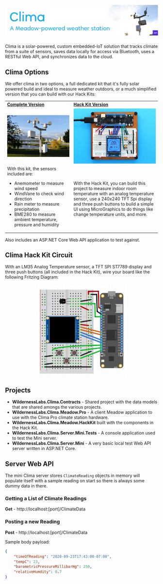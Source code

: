 <img src="Image_Assets/clima-banner.jpg" style="margin-bottom:10px" />

Clima is a solar-powered, custom embedded-IoT solution that tracks climate from a suite of sensors, saves data locally for access via Bluetooth, uses a RESTful Web API, and synchronizes data to the cloud.

## Clima Options

We offer clima in two options, a full dedicated kit that it's fully solar powered build and ideal to measure weather outdoors, or a much simplified version that you can build with our Hack Kits:

<table>
    <tr>
        <td>
            <strong><a href="https://store.wildernesslabs.co/collections/frontpage/products/clima-weather-station-kit">Complete Version</a></strong>
        </td>
        <td>
            <strong><a href="https://store.wildernesslabs.co/collections/frontpage/products/meadow-f7-micro-development-board-w-hack-kit-pro">Hack Kit Version</a></strong></td>
    </tr>
    <tr>
        <td>
            <img src="Image_Assets/ClimaPro.JPG" />
        </td>
        <td>
            <img src="Image_Assets/Clima.jpg" /> 
        </td>
    </tr>
    <tr>
        <td>
            With this kit, the sensors included are:
            <ul>
                <li>Anemometer to measure wind speed</li>
                <li>WindVane to check wind direction</li>
                <li>Rain meter to measure precipitation</li>
                <li>BME280 to measure ambient temperature, pressure and humidity </li>
            </ul>
        </td>
        <td> 
            With the Hack Kit, you can build this project to measure indoor room temperature with an analog temperature sensor, use a 240x240 TFT Spi display and three push buttons to build a simple UI using MicroGraphics to do things like change temperature units, and more.
        </td>
    </tr>
</table>

Also includes an ASP.NET Core Web API application to test against.

## Clima Hack Kit Circuit

With an LM35 Analog Temperature sensor, a TFT SPI ST7789 display and three push buttons (all included in the Hack Kit), wire your board like the following Fritzing Diagram:

<img src="Image_Assets/Clima_Fritzing_Diagram.png" 
    style="width: 60%; display: block; margin-left: auto; margin-right: auto;margin-top: 20px; margin-bottom:20px" />

## Projects

* **WildernessLabs.Clima.Contracts** - Shared project with the data models that are shared amongs the various projects.
* **WildernessLabs.Clima.Meadow.Pro** - A client Meadow application to use with the Clima Pro climate station hardware.
* **WildernessLabs.Clima.Meadow.HackKit** 
built with the components in the Hack Kit.
* **WildernessLabs.Clima.Server.Mini.Tests** - A console application used to test the Mini server.
* **WildernessLabs.Clima.Server.Mini** - A very basic local test Web API server written in ASP.NET Core.


## Server Web API

The mini Clima server stores `ClimateReading` objects in memory will populate itself with a sample reading on start so there is always some dummy data in there.

### Getting a List of Climate Readings

**Get** - http://localhost:[port]/ClimateData

### Posting a new Reading

**Post** - http://localhost:[port]/ClimateData

Sample body payload:

```json
{
    "timeOfReading": "2020-09-23T17:43:00-07:00",
    "tempC": 23,
    "barometricPressureMillibarHg": 250,
    "relativeHumdity": 0.7
}
```
